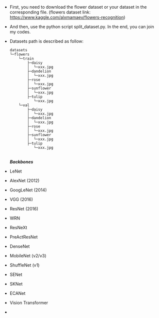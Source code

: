 * First, you need to download the flower dataset or your dataset in the corresponding file. (flowers dataset link: https://www.kaggle.com/alxmamaev/flowers-recognition)

* And then, use the python script split_dataset.py. In the end, you can join my codes.

* Datasets path is described as follow:


      datasets
      └─flowers
          └─train
              ├─daisy
              │  └─xxx.jpg
              ├─dandelion
              │  └─xxx.jpg
              ├─rose
              │  └─xxx.jpg
              ├─sunflower
              │  └─xxx.jpg 
              ├─tulip
                 └─xxx.jpg
          └─val
              ├─daisy
              │  └─xxx.jpg
              ├─dandelion
              │  └─xxx.jpg
              ├─rose
              │  └─xxx.jpg
              ├─sunflower
              │  └─xxx.jpg 
              ├─tulip
                 └─xxx.jpg

  ​       
***Backbones***
* LeNet
* AlexNet (2012)
* GoogLeNet (2014)
* VGG (2016)
* ResNet (2016)
* WRN
* ResNeXt
* PreActResNet
* DenseNet
* MobileNet (v2/v3)
* ShuffleNet (v1)
* SENet
* SKNet
* ECANet
* Vision Transformer
*
